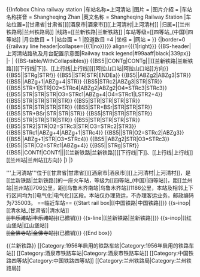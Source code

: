 {{Infobox China railway station 
 |车站名称=上河清站
|图片 = 
|图片介紹 = 
|车站名称拼音 = Shangheqing Zhan
|英文名称 = Shangheqing Railway Station
 |车站位置=[[甘肃省|甘肃省]][[酒泉市|酒泉市]][[上河清村|上河清村]]
 |归属=[[兰州铁路局|兰州铁路局]] 
 |线路=[[兰新铁路|兰新铁路]] 
 |车站等级=[[四等站_(中国)|四等站]] 
|月台数目 = 1
|站台面 = 1
|股道数目 =4
|坐标 = 
|网站 = 
}}
{|border=0 {{railway line header|collapse={{{1|no}}}}} align={{{1|right}}}
{{BS-header|上河清站路轨及月台配置示意图|Railway track legend|#99aaff|black|339px}}
|-
|
{{BS-table/WithCollapsibles}}
{{BS5||CONTg|CONTg|||[[兰新铁路|兰新铁路]][[下行线|下]]、[[上行线|上行线]][[阿拉山口站|阿拉山口站]]方向}}
{{BS5||STRg|STRf}}
{{BS5||STR|STR|ENDEa}}
{{BS5||ABZg2|ABZg3|STR}}
{{BS5||ABZg+1|ABZg+4|STR}}
{{BS5|STRc2|ABZg3|STR|STR}}
{{BS5|STR+1|STR|O2=STRc4|ABZg2|ABZg2|O4=STRc3|STRc3}}
{{BS5|STR|STR|STR|O3=STRc1|ABZg+4|O4=STRc1|LSTR2+4}}
{{BS5|STR|STR|STR|STR}}
{{BS5|STR|STR|STR|STR}}
{{BS5|STR|STR|STR|STR}}
{{BS5|STR+BSr|STR|STR|STR}}
{{BS5|STR+BSr|STR|STR|STR}}
{{BS5|STR|STR|STR|STR}}
{{BS5|STR|STR|STR|STR}}
{{BS5|STR|STR|STR|STR}}
{{BS5|STR2|STR|O2=STRc3|STR|O3=STRc2|STR3}}
{{BS5|STRc1|ABZg+4|ABZg+1|STRc4}}
{{BS5||STR|O2=STRc2|ABZg3}}
{{BS5||ABZg+1|STR|O3=STRc4}}
{{BS5||ABZg2|STR|O3=STRc3}}
{{BS5||STR|O2=STRc1|ABZg+4}}
{{BS5||STRg|STRf}}
{{BS5||CONTf|CONTf|||[[兰新铁路|兰新铁路]][[下行线|下]]、[[上行线|上行线]][[兰州站|兰州站]]方向}}
|}
|}<noinclude>


'''上河清站'''位于[[甘肃省|甘肃省]][[酒泉市|酒泉市]][[上河清村|上河清村]]，是[[兰新铁路|兰新铁路]]的一座火车站，等级为[[四等站_(中国)|四等站]]，距[[兰州站|兰州站]]706公里，距[[乌鲁木齐南站|乌鲁木齐站]]1186公里，本站及相邻上下行区间均为[[电气化|电气化]]区段。本站仅办理货运，不办理客运业务。邮政编码为735003。
==临近车站==
{{Start rail box|[[中国铁路|中国铁路]]}} 
{{s-inop|[[清水站_(甘肃省)|清水站]]<br><s>[[丰乐滩站|丰乐滩站]]</s>(已撤销)}} 
{{s-line|[[兰新铁路|兰新铁路]]}} 
{{s-inop|[[红山堡站|红山堡站]]<br><s>[[金佛寺站|金佛寺站]]</s>(已撤销)}} 
{{End box}} 
 
{{兰新铁路}} 
[[Category:1956年启用的铁路车站|Category:1956年启用的铁路车站]] 
[[Category:酒泉市铁路车站|Category:酒泉市铁路车站]]
[[Category:中国铁路四等站‎|Category:中国铁路四等站‎]]
[[Category:兰州铁路局|Category:兰州铁路局]]